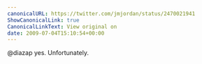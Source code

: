 ```yaml
---
canonicalURL: https://twitter.com/jmjordan/status/2470021941
ShowCanonicalLink: true
CanonicalLinkText: View original on
date: 2009-07-04T15:10:54+00:00
---
```

@diazap yes. Unfortunately.